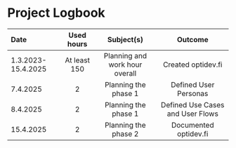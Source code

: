 # Project Logbook

| Date     | Used hours | Subject(s)             | Outcome                          |
| :------- | :--------: | :--------------------: | :------------------------------: |
|1.3.2023-15.4.2025|    At least 150      | Planning and work hour overall  | Created optidev.fi           |
| 7.4.2025 |     2      | Planning the phase 1   | Defined User Personas            |
| 8.4.2025 |     2      | Planning the phase 1   | Defined Use Cases and User Flows |
| 15.4.2025 |     2      | Planning the phase 2   | Documented optidev.fi           |